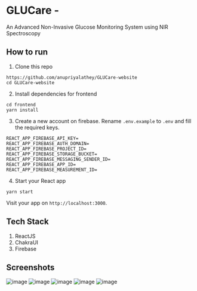 # GLUCare -

An Advanced Non-Invasive Glucose Monitoring System using NIR Spectroscopy

## How to run

1. Clone this repo

```
https://github.com/anupriyalathey/GLUCare-website
cd GLUCare-website
```

2. Install dependencies for frontend

```
cd frontend
yarn install
```

3. Create a new account on firebase. Rename `.env.example` to `.env` and fill the required keys.

```
REACT_APP_FIREBASE_API_KEY=
REACT_APP_FIREBASE_AUTH_DOMAIN=
REACT_APP_FIREBASE_PROJECT_ID=
REACT_APP_FIREBASE_STORAGE_BUCKET=
REACT_APP_FIREBASE_MESSAGING_SENDER_ID=
REACT_APP_FIREBASE_APP_ID=
REACT_APP_FIREBASE_MEASUREMENT_ID=
```

4. Start your React app

```
yarn start
```

Visit your app on `http://localhost:3000`.

## Tech Stack

1. ReactJS
2. ChakraUI
3. Firebase

## Screenshots

![image](https://github.com/anupriyalathey/Sales-Predictor/assets/90963726/a51ddde2-4c5d-4f4b-b897-c0e9a1081b65)
![image](https://github.com/anupriyalathey/Sales-Predictor/assets/90963726/3b82b543-883c-463e-99fc-f4479e2d2151)
![image](https://github.com/anupriyalathey/Sales-Predictor/assets/90963726/27f22e9c-360b-48da-b9d3-43e91457e52f)
![image](https://github.com/anupriyalathey/Sales-Predictor/assets/90963726/09d3955c-0347-47ae-a0bc-78696ca11e75)
![image](https://github.com/anupriyalathey/Sales-Predictor/assets/90963726/71258073-5f76-4493-8d07-8550bab82a63)

